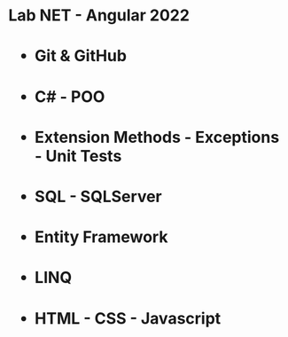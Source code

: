 <h1> Lab NET - Angular 2022 <h1>

 <ul>
    <li>
      <h4>Git & GitHub</h4>      
    </li>
    <li>
      <h4>C# - POO</h4>      
    </li>
    <li>
      <h4>Extension Methods - Exceptions - Unit Tests</h4>      
    </li>
        <li>
      <h4>SQL - SQLServer</h4>      
    </li>
        <li>
      <h4>Entity Framework</h4>      
    </li>
        <li>
      <h4>LINQ</h4>      
    </li>
        <li>
      <h4>HTML - CSS - Javascript</h4>      
    </li>
</ul>
